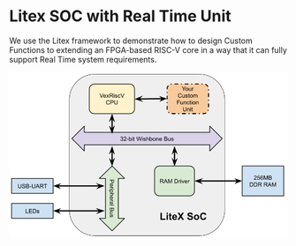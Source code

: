 # Litex SOC with Real Time Unit

We use the Litex framework to demonstrate how to design Custom Functions to extending an FPGA-based RISC-V core in a way that it can fully support Real Time system requirements.

![logo](./attachment/litex-soc.png)